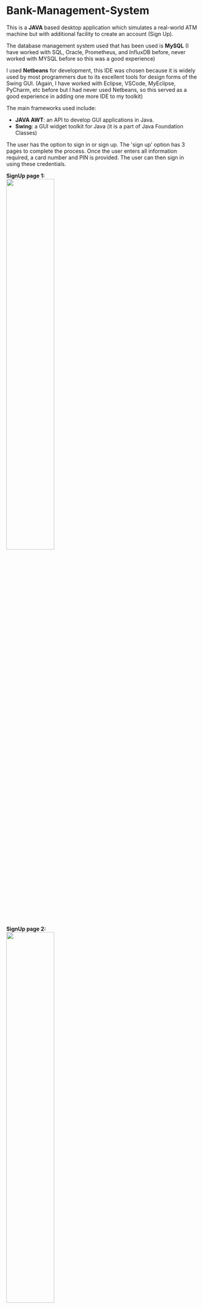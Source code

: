 # Bank-Management-System

This is a **JAVA** based desktop application which simulates a real-world ATM machine but with additional facility to create an account (Sign Up).

The database management system used that has been used is **MySQL** (I have worked with SQL, Oracle, Prometheus, and InfluxDB before, never worked with MYSQL before so this was a good experience)

I used **Netbeans** for development, this IDE was chosen because it is widely used by most programmers due to its excellent tools for design forms of the Swing GUI. (Again, I have worked with Eclipse, VSCode, MyEclipse, PyCharm, etc before but I had never used Netbeans, so this served as a good experience in adding one more IDE to my toolkit)

The main frameworks used include:
- **JAVA AWT**: an API to develop GUI applications in Java. 
- **Swing**: a GUI widget toolkit for Java (it is a part of Java Foundation Classes)


The user has the option to sign in or sign up. The 'sign up' option has 3 pages to complete the process. Once the user enters all information required, a card number and PIN is provided. The user can then sign in using these credentials.

**SignUp page 1:** <br/>
<img src="https://user-images.githubusercontent.com/65996001/211383565-6d4f7768-71f7-42ce-ac24-dcf1410c104e.png" width=50% height=50%>

**SignUp page 2:** <br/>
<img src="https://user-images.githubusercontent.com/65996001/211383796-2af7c619-4203-49c7-a2e3-b5aaf1c191bc.png" width=50% height=50%>

**SignUp page 3:** <br/>
<img src="https://user-images.githubusercontent.com/65996001/211384579-b7321758-7139-4a56-a1bd-ed56b3f70cc5.png" width=50% height=50%>

**Login page:** <br/>
<img src="https://user-images.githubusercontent.com/65996001/211382096-0a5eafa5-7279-4031-b2ef-9404985e0390.png" width=50% height=50%>

After signing in, the user has options to do the following: 

**After signing in:** <br/>
<img src="https://user-images.githubusercontent.com/65996001/211380283-aa97bce3-3cee-4002-bf3d-adbd55b07385.png" width=50% height=50%>

**Deposit money:**  <br/>
<img src="https://user-images.githubusercontent.com/65996001/211380627-412d3daf-3dd3-4bf2-8f5d-5a730f1101d3.png" width=50% height=50%>

**Withdraw money:**  <br/>
<img src="https://user-images.githubusercontent.com/65996001/211380762-d579e887-c651-48da-aee7-aba3aae50b63.png" width=50% height=50%>

**Fast Cash:**  <br/>
<img src="https://user-images.githubusercontent.com/65996001/211381021-839d821b-0645-438f-b5a6-43f8d1f5ef84.png" width=50% height=50%>

**Pin Change:** <br/>
<img src="https://user-images.githubusercontent.com/65996001/211382468-eded9c36-c3f5-4c7a-8b0b-8bdb6a9319ea.png" width=50% height=50%>

**Mini Statement:** <br/>
<img src="https://user-images.githubusercontent.com/65996001/211382765-b55789c5-2d38-4fcd-94f2-66f98beff0e9.png" width=50% height=50%>

**Balance:** <br/>
<img src="https://user-images.githubusercontent.com/65996001/211382925-357bcd0f-1ba1-44bc-a4b9-651cb0da886b.png" width=50% height=50%>




